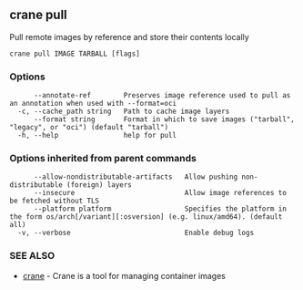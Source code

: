 ## crane pull

Pull remote images by reference and store their contents locally

```
crane pull IMAGE TARBALL [flags]
```

### Options

```
      --annotate-ref        Preserves image reference used to pull as an annotation when used with --format=oci
  -c, --cache_path string   Path to cache image layers
      --format string       Format in which to save images ("tarball", "legacy", or "oci") (default "tarball")
  -h, --help                help for pull
```

### Options inherited from parent commands

```
      --allow-nondistributable-artifacts   Allow pushing non-distributable (foreign) layers
      --insecure                           Allow image references to be fetched without TLS
      --platform platform                  Specifies the platform in the form os/arch[/variant][:osversion] (e.g. linux/amd64). (default all)
  -v, --verbose                            Enable debug logs
```

### SEE ALSO

* [crane](crane.md)	 - Crane is a tool for managing container images

